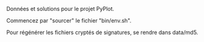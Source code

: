 Données et solutions pour le projet PyPlot.

Commencez par "sourcer" le fichier "bin/env.sh".

Pour régénérer les fichiers cryptés de signatures, se rendre dans data/md5.